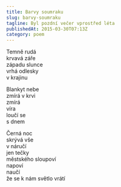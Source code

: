 ```yaml
---
title: Barvy soumraku
slug: barvy-soumraku
tagline: Byl pozdní večer vprostřed léta
publishedAt: 2015-03-30T07:13Z
category: poem
---
```

Temně rudá \
krvavá záře \
západu slunce \
vrhá odlesky \
v krajinu

Blankyt nebe \
zmírá v krvi \
zmírá \
víra \
loučí se \
s dnem

Černá noc \
skrývá vše \
v náručí \
jen tečky \
městského sloupoví \
napoví \
naučí \
že se k nám světlo vrátí
